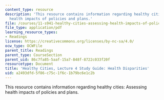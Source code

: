```yaml
---
content_type: resource
description: 'This resource contains information regarding healthy cities: Assessing
  health impacts of policies and plans.'
file: /courses/11-s941-healthy-cities-assessing-health-impacts-of-policies-and-plans-spring-2016/a2493dfd5f86c75c1f6c1b79bc6e1c2b_MIT11_S941S16_Class4Guide.pdf
file_type: application/pdf
learning_resource_types:
- Readings
license: https://creativecommons.org/licenses/by-nc-sa/4.0/
ocw_type: OCWFile
parent_title: Readings
parent_type: CourseSection
parent_uid: 86c7fa85-5aaf-15a7-848f-8722c033f20f
resourcetype: Document
title: 'Healthy Cities, Lecture 4 Study Guide: Health Disparities'
uid: a2493dfd-5f86-c75c-1f6c-1b79bc6e1c2b
---
```

This resource contains information regarding healthy cities: Assessing health impacts of policies and plans.